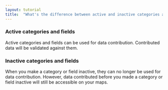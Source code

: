 ```yaml
---
layout: tutorial
title:  "What's the difference between active and inactive categories and fields?"
---
```


### Active categories and fields

Active categories and fields can be used for data contribution. Contributed data will be validated against them.

### Inactive categories and fields

When you make a category or field inactive, they can no longer be used for data contribution. However, data contributed before you made a category or field inactive will still be accessible on your maps.
